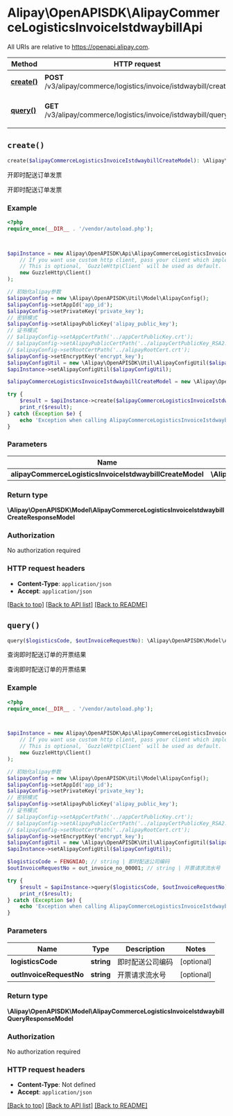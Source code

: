 # Alipay\OpenAPISDK\AlipayCommerceLogisticsInvoiceIstdwaybillApi

All URIs are relative to https://openapi.alipay.com.

Method | HTTP request | Description
------------- | ------------- | -------------
[**create()**](AlipayCommerceLogisticsInvoiceIstdwaybillApi.md#create) | **POST** /v3/alipay/commerce/logistics/invoice/istdwaybill/create | 开即时配送订单发票
[**query()**](AlipayCommerceLogisticsInvoiceIstdwaybillApi.md#query) | **GET** /v3/alipay/commerce/logistics/invoice/istdwaybill/query | 查询即时配送订单的开票结果


## `create()`

```php
create($alipayCommerceLogisticsInvoiceIstdwaybillCreateModel): \Alipay\OpenAPISDK\Model\AlipayCommerceLogisticsInvoiceIstdwaybillCreateResponseModel
```

开即时配送订单发票

开即时配送订单发票

### Example

```php
<?php
require_once(__DIR__ . '/vendor/autoload.php');



$apiInstance = new Alipay\OpenAPISDK\Api\AlipayCommerceLogisticsInvoiceIstdwaybillApi(
    // If you want use custom http client, pass your client which implements `GuzzleHttp\ClientInterface`.
    // This is optional, `GuzzleHttp\Client` will be used as default.
    new GuzzleHttp\Client()
);

// 初始化alipay参数
$alipayConfig = new \Alipay\OpenAPISDK\Util\Model\AlipayConfig();
$alipayConfig->setAppId('app_id');
$alipayConfig->setPrivateKey('private_key');
// 密钥模式
$alipayConfig->setAlipayPublicKey('alipay_public_key');
// 证书模式
// $alipayConfig->setAppCertPath('../appCertPublicKey.crt');
// $alipayConfig->setAlipayPublicCertPath('../alipayCertPublicKey_RSA2.crt');
// $alipayConfig->setRootCertPath('../alipayRootCert.crt');
$alipayConfig->setEncryptKey('encrypt_key');
$alipayConfigUtil = new \Alipay\OpenAPISDK\Util\AlipayConfigUtil($alipayConfig);
$apiInstance->setAlipayConfigUtil($alipayConfigUtil);

$alipayCommerceLogisticsInvoiceIstdwaybillCreateModel = new \Alipay\OpenAPISDK\Model\AlipayCommerceLogisticsInvoiceIstdwaybillCreateModel(); // \Alipay\OpenAPISDK\Model\AlipayCommerceLogisticsInvoiceIstdwaybillCreateModel

try {
    $result = $apiInstance->create($alipayCommerceLogisticsInvoiceIstdwaybillCreateModel);
    print_r($result);
} catch (Exception $e) {
    echo 'Exception when calling AlipayCommerceLogisticsInvoiceIstdwaybillApi->create: ', $e->getMessage(), PHP_EOL;
}
```

### Parameters

Name | Type | Description  | Notes
------------- | ------------- | ------------- | -------------
 **alipayCommerceLogisticsInvoiceIstdwaybillCreateModel** | **\Alipay\OpenAPISDK\Model\AlipayCommerceLogisticsInvoiceIstdwaybillCreateModel**|  | [optional]

### Return type

**\Alipay\OpenAPISDK\Model\AlipayCommerceLogisticsInvoiceIstdwaybillCreateResponseModel**

### Authorization

No authorization required

### HTTP request headers

- **Content-Type**: `application/json`
- **Accept**: `application/json`

[[Back to top]](#) [[Back to API list]](../../README.md#api-endpoints)
[[Back to README]](../../README.md)

## `query()`

```php
query($logisticsCode, $outInvoiceRequestNo): \Alipay\OpenAPISDK\Model\AlipayCommerceLogisticsInvoiceIstdwaybillQueryResponseModel
```

查询即时配送订单的开票结果

查询即时配送订单的开票结果

### Example

```php
<?php
require_once(__DIR__ . '/vendor/autoload.php');



$apiInstance = new Alipay\OpenAPISDK\Api\AlipayCommerceLogisticsInvoiceIstdwaybillApi(
    // If you want use custom http client, pass your client which implements `GuzzleHttp\ClientInterface`.
    // This is optional, `GuzzleHttp\Client` will be used as default.
    new GuzzleHttp\Client()
);

// 初始化alipay参数
$alipayConfig = new \Alipay\OpenAPISDK\Util\Model\AlipayConfig();
$alipayConfig->setAppId('app_id');
$alipayConfig->setPrivateKey('private_key');
// 密钥模式
$alipayConfig->setAlipayPublicKey('alipay_public_key');
// 证书模式
// $alipayConfig->setAppCertPath('../appCertPublicKey.crt');
// $alipayConfig->setAlipayPublicCertPath('../alipayCertPublicKey_RSA2.crt');
// $alipayConfig->setRootCertPath('../alipayRootCert.crt');
$alipayConfig->setEncryptKey('encrypt_key');
$alipayConfigUtil = new \Alipay\OpenAPISDK\Util\AlipayConfigUtil($alipayConfig);
$apiInstance->setAlipayConfigUtil($alipayConfigUtil);

$logisticsCode = FENGNIAO; // string | 即时配送公司编码
$outInvoiceRequestNo = out_invoice_no_00001; // string | 开票请求流水号

try {
    $result = $apiInstance->query($logisticsCode, $outInvoiceRequestNo);
    print_r($result);
} catch (Exception $e) {
    echo 'Exception when calling AlipayCommerceLogisticsInvoiceIstdwaybillApi->query: ', $e->getMessage(), PHP_EOL;
}
```

### Parameters

Name | Type | Description  | Notes
------------- | ------------- | ------------- | -------------
 **logisticsCode** | **string**| 即时配送公司编码 | [optional]
 **outInvoiceRequestNo** | **string**| 开票请求流水号 | [optional]

### Return type

**\Alipay\OpenAPISDK\Model\AlipayCommerceLogisticsInvoiceIstdwaybillQueryResponseModel**

### Authorization

No authorization required

### HTTP request headers

- **Content-Type**: Not defined
- **Accept**: `application/json`

[[Back to top]](#) [[Back to API list]](../../README.md#api-endpoints)
[[Back to README]](../../README.md)
